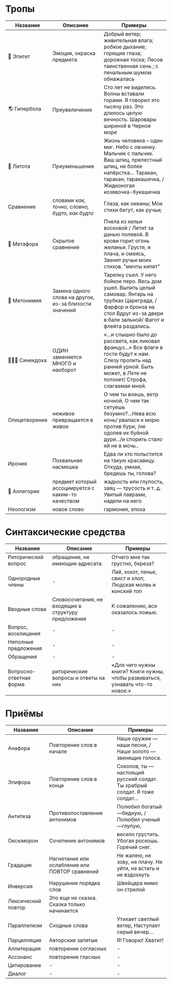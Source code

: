 # Тропы
| Название | Описание | Примеры |
| ---- | ---- | ---- |
| 🌷 Эпитет | Эмоция, окраска предмета | Добрый ветер; живительная влага; робкое дыхание; горящие глаза; дорожная тоска; Лесов таинственная сень ; с печальным шумом обнажалась |
| 🌎 Гипербола | Преувеличение | Сто лет не виделись. Волны вставали горами. Я говорил это тысячу раз. Это длилось целую вечность. Шаровары шириной в Черное море |
| 🦠 Литота | Преуменьшение | Жизнь человека – один миг. Небо с овчинку. Мальчик с пальчик. Ваш шпиц, прелестный шпиц, не более напёрстка… Таракан, таракан, таракашечка, / Жидконогая козявочка-букашечка |
| Сравнение | словами *как, точно, словно, будто, как будто* | Глаза, как океаны; Мои стихи бегут, как ручьи;
| 🔁 Метафора | Скрытое сравнение | Пчела из кельи восковой / Летит за данью полевой. В крови горит огонь желанья. Грустя, и плача, и смеясь, Звенят ручьи моих стихов. "мечты кипят"
| 🔁 Метонимия | Замена одного слова на другое, из-за близости значений | Тарелку съел. У него бойкое перо. Весь дом ушел. Выпить целый самовар. Янтарь на трубках Цареграда, /Фарфор и бронза на стол Вдруг из-за двери в бале зальной/ Фагот и флейта раздались. |
| 👨‍👦‍👦 Синекдоха | ОДИН заменяется МНОГО и наоборот | «...и слышно было до рассвета, как ликовал француз...» Все флаги в гости будут к нам. Слезу пролить над ранней урной. Быть может, в Лете не потонет/ Строфа, слагаемая мной. |
| Олицетворение | неживое превращается в живое | О чем ты воешь, ветр ночной, О чем так сетуешь безумно?...Нева всю ночь/ рвалася к морю против бури, /не одолев их буйной дури.../и спорить стало ей не в мочь..
| Ирония | Похвальная насмешка | Едва ли кто польстится на такую красавицу. Откуда, умная, бредешь ты, голова? |
| 🐰 Аллегория | предмет который ассоциируется с каким-то качеством | жадность или глупость, заяц — трусость и т. д. Увитый лаврами, надели на него |
| Неологизм | новое слово | гармония, эпоха |

# Синтаксические средства
| Название | Описание | Примеры |
| ---- | ---- | ---- |
| Риторический вопрос | обращение, не имеющие адресата. | Отчего мне так грустно, береза? 
| Однородные члены | - | Лай, хохот, пенье, свист и хлоп, Людская молвь и конский топ |
| Вводные слова | Словосочетания, не входящие в структуру предложения | К сожалению, все оказалось ложью. |
| Вопрос, восклицания | - | - |
| Неполные предложения | - | - |
| Обращения | - | - |
| Вопросно-ответная форма | риторические вопросы и ответы на них | «Для чего нужны книги? Книги нужны, чтобы развиваться, узнавать что-то новое.» |

# Приёмы 
| Название | Описание | Примеры |
| ---- | ---- | ---- |
| Анафора | Повторение слов в начале | Наше оружие — наши песни, / Наше золото — звенящие голоса. |
| Эпифора | Повторение слов в конце | Соколов, ты — настоящий русский солдат. Ты храбрый солдат. Я тоже солдат... |
| Антитеза | Противопоставление антонимов | Полюбил богатый—бедную, / Полюбил ученый—глупую,
| Оксюморон | Сочетение антонимов | весело грустить. Убогая роскошь. Горячий снег.
| Градация | Нагнетание или ослабление или ПОВТОР сравнений | Не жалею, не зову, не плачу. Не уйти, не встать и не вздохнуть |
| Инверсия | Нарушение порядка слов | Швейцара мимо он стрелой |
| Лексический повтор | Это еще не сказка. Сказка только начинается
| Параллелизм | Сходные слова | Утихает светлый ветер, Наступает серый вечер…
| Парцелляция | Авторские запятые | Я! Говорю! Хватит! |
| Аллитерация | повторение согласных | - |
| Ассонанс | повторение гласных | - | - |
| Цитирование | - | - |
| Диалог | - | - |
